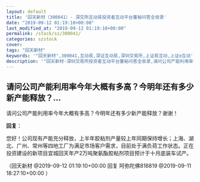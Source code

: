 ```yaml
---
layout: default
title: '回天新材（300041）- 深交所互动易投资者互动平台董秘问答全收录'
date: "2019-09-12 01:19:10+00:00"
last_modified_at: "2019-09-12 01:19:10+00:00"
permalink: /stock/sz/300041/
categories: szstock
cover: 
tags: "回天新材"
keywords: '"回天新材",300041,互动易,深证互动易,深圳交易所,上证易互动,上证e互动'
description: '"回天新材-深圳交易所投资者互动平台董秘问答全收录,请问公司产能利用率今年大概有多高？今明年还有多少新产能释放？谢谢！"'
---
```


## 请问公司产能利用率今年大概有多高？今明年还有多少新产能释放？...

请问公司产能利用率今年大概有多高？今明年还有多少新产能释放？谢谢！

**回复**：

您好！公司现有产能充分释放，上半年胶粘剂产量较上年同期保持增长；上海、湖北、广州、常州等四地工厂为满足市场客户需求，目前处于满负荷工作状态。正在投资建设的新项目宜城回天年产2万吨聚氨酯胶粘剂项目预计于十月底装车试产。 

（回天新材  @2019-09-12 01:19:10+00:00 回复 阿弥陀佛818819  @2019-09-11 18:27:10+00:00 ）

